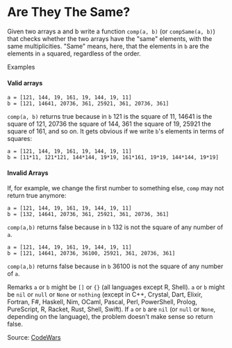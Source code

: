 # Are They The Same?

Given two arrays a and b write a function `comp(a, b)` (or `compSame(a, b)`) that checks whether the two arrays have the "same" elements, with the same multiplicities. "Same" means, here, that the elements in `b` are the elements in `a` squared, regardless of the order.

Examples
#### Valid arrays

```
a = [121, 144, 19, 161, 19, 144, 19, 11]  
b = [121, 14641, 20736, 361, 25921, 361, 20736, 361]
```

`comp(a, b)` returns true because in `b` 121 is the square of 11, 14641 is the square of 121, 20736 the square of 144, 361 the square of 19, 25921 the square of 161, and so on. It gets obvious if we write `b`'s elements in terms of squares:
```
a = [121, 144, 19, 161, 19, 144, 19, 11] 
b = [11*11, 121*121, 144*144, 19*19, 161*161, 19*19, 144*144, 19*19]
```

#### Invalid Arrays
If, for example, we change the first number to something else, `comp` may not return true anymore:

```
a = [121, 144, 19, 161, 19, 144, 19, 11]  
b = [132, 14641, 20736, 361, 25921, 361, 20736, 361]
```
`comp(a,b)` returns false because in `b` 132 is not the square of any number of `a`.

```
a = [121, 144, 19, 161, 19, 144, 19, 11]  
b = [121, 14641, 20736, 36100, 25921, 361, 20736, 361]
```
`comp(a,b)` returns false because in `b` 36100 is not the square of any number of `a`.

Remarks
`a` or `b` might be `[]` or `{}` (all languages except R, Shell).
`a` or `b` might be `nil` or `null` or `None` or `nothing` (except in C++, Crystal, Dart, Elixir, Fortran, F#, Haskell, Nim, OCaml, Pascal, Perl, PowerShell, Prolog, PureScript, R, Racket, Rust, Shell, Swift).
If `a` or `b` are `nil` (or `null` or `None`, depending on the language), the problem doesn't make sense so return false.

Source: [CodeWars](https://www.codewars.com/kata/550498447451fbbd7600041c)